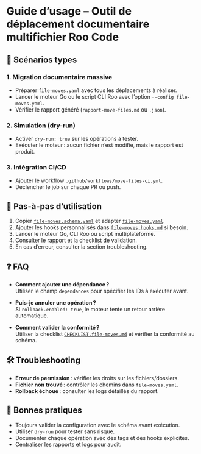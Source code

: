 # Guide d’usage – Outil de déplacement documentaire multifichier Roo Code

## 🚀 Scénarios types

### 1. Migration documentaire massive
- Préparer `file-moves.yaml` avec tous les déplacements à réaliser.
- Lancer le moteur Go ou le script CLI Roo avec l’option `--config file-moves.yaml`.
- Vérifier le rapport généré (`rapport-move-files.md` ou `.json`).

### 2. Simulation (dry-run)
- Activer `dry-run: true` sur les opérations à tester.
- Exécuter le moteur : aucun fichier n’est modifié, mais le rapport est produit.

### 3. Intégration CI/CD
- Ajouter le workflow `.github/workflows/move-files-ci.yml`.
- Déclencher le job sur chaque PR ou push.

## 📝 Pas-à-pas d’utilisation

1. Copier [`file-moves.schema.yaml`](file-moves.schema.yaml) et adapter [`file-moves.yaml`](file-moves.yaml).
2. Ajouter les hooks personnalisés dans [`file-moves.hooks.md`](file-moves.hooks.md) si besoin.
3. Lancer le moteur Go, CLI Roo ou script multiplateforme.
4. Consulter le rapport et la checklist de validation.
5. En cas d’erreur, consulter la section troubleshooting.

## ❓ FAQ

- **Comment ajouter une dépendance ?**  
  Utiliser le champ `dependances` pour spécifier les IDs à exécuter avant.

- **Puis-je annuler une opération ?**  
  Si `rollback.enabled: true`, le moteur tente un retour arrière automatique.

- **Comment valider la conformité ?**  
  Utiliser la checklist [`CHECKLIST.file-moves.md`](CHECKLIST.file-moves.md) et vérifier la conformité au schéma.

## 🛠️ Troubleshooting

- **Erreur de permission** : vérifier les droits sur les fichiers/dossiers.
- **Fichier non trouvé** : contrôler les chemins dans `file-moves.yaml`.
- **Rollback échoué** : consulter les logs détaillés du rapport.

## 🌟 Bonnes pratiques

- Toujours valider la configuration avec le schéma avant exécution.
- Utiliser `dry-run` pour tester sans risque.
- Documenter chaque opération avec des tags et des hooks explicites.
- Centraliser les rapports et logs pour audit.
